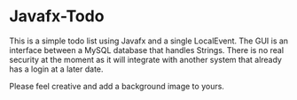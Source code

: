 # Javafx-Todo

This is a simple todo list using Javafx and a single LocalEvent. The GUI is an interface between a MySQL database that handles Strings. There is no real security at the moment as it will integrate with another system that already has a login at a later date.

Please feel creative and add a background image to yours.

